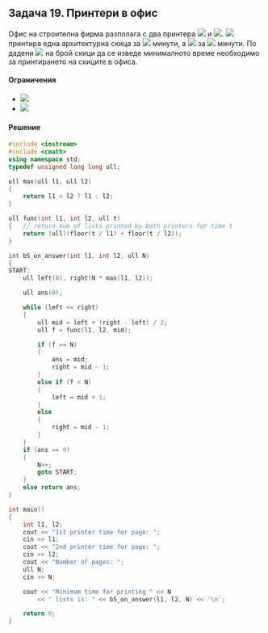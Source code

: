 ## Задача 19. Принтери в офис

Офис на строителна фирма разполага с два принтера <img src="https://latex.codecogs.com/svg.latex?\Large&space;p1"> и <img src="https://latex.codecogs.com/svg.latex?\Large&space;p2">. <img src="https://latex.codecogs.com/svg.latex?\Large&space;p1"> принтира една архитектурна скица за <img src="https://latex.codecogs.com/svg.latex?\Large&space;2"> минути, а <img src="https://latex.codecogs.com/svg.latex?\Large&space;p2"> за <img src="https://latex.codecogs.com/svg.latex?\Large&space;3"> минути. По дадени <img src="https://latex.codecogs.com/svg.latex?\Large&space;N"> на брой скици да се изведе минималното време необходимо за принтирането на скиците в офиса.

#### Ограничения
- <img src="https://latex.codecogs.com/svg.latex?\Large&space;1<N\le{10^{18}}">
- <img src="https://latex.codecogs.com/svg.latex?\Large&space;1<l_1,l_2\le{1000}">

#### Решение
```cpp
#include <iostream>
#include <cmath>
using namespace std;
typedef unsigned long long ull;

ull max(ull l1, ull l2)
{
	return l1 > l2 ? l1 : l2;
}

ull func(int l1, int l2, ull t)
{	// return num of lists printed by both printers for time t
	return (ull)(floor(t / l1) + floor(t / l2));
}

int bS_on_answer(int l1, int l2, ull N)
{
START:
	ull left(0), right(N * max(l1, l2));

	ull ans(0);

	while (left <= right)
	{
		ull mid = left + (right - left) / 2;
		ull f = func(l1, l2, mid);

		if (f == N)
		{
			ans = mid;
			right = mid - 1;
		}
		else if (f < N)
		{
			left = mid + 1;
		}
		else
		{
			right = mid - 1;
		}
	}
	if (ans == 0)
	{
		N++;
		goto START;
	}
	else return ans;	
}

int main()
{
	int l1, l2;
	cout << "1st printer time for page: ";
	cin >> l1;
	cout << "2nd printer time for page: ";
	cin >> l2;
	cout << "Number of pages: ";
	ull N;
	cin >> N;

	cout << "Minimum time for printing " << N
		<< " lists is: " << bS_on_answer(l1, l2, N) << '\n';

	return 0;
}
```
